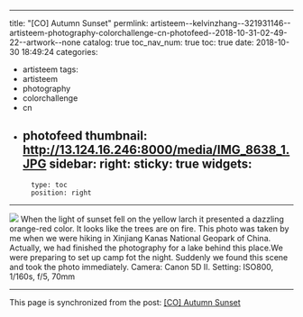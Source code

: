 
---
title: "[CO] Autumn Sunset"
permlink: artisteem--kelvinzhang--321931146--artisteem-photography-colorchallenge-cn-photofeed--2018-10-31-02-49-22--artwork--none
catalog: true
toc_nav_num: true
toc: true
date: 2018-10-30 18:49:24
categories:
- artisteem
tags:
- artisteem
- photography
- colorchallenge
- cn
- photofeed
thumbnail: http://13.124.16.246:8000/media/IMG_8638_1.JPG
sidebar:
    right:
        sticky: true
widgets:
    -
        type: toc
        position: right
---


<a href="http://13.124.16.246:8000/media/IMG_8638_1.JPG" target="_blank"><img style="cursor:pointer" src="http://13.124.16.246:8000/media/IMG_8638_1.JPG"></a>
When the light of sunset fell on the yellow larch it presented a dazzling orange-red color. It looks like the trees are on fire.
This photo was taken by me when we were hiking in Xinjiang Kanas National Geopark of China. Actually, we had finished the photography for a lake behind this place.We were preparing to set up camp fot the night. Suddenly we found this scene and took the photo immediately.
Camera: Canon 5D II. Setting: ISO800, 1/160s, f/5, 70mm

- - -

This page is synchronized from the post: [[CO] Autumn Sunset](https://steemit.com/@kelvinzhang/artisteem--kelvinzhang--321931146--artisteem-photography-colorchallenge-cn-photofeed--2018-10-31-02-49-22--artwork--none)
